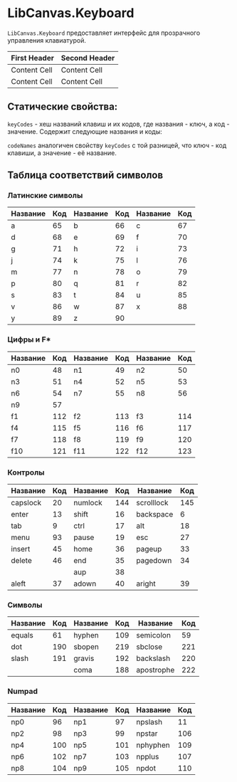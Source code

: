 LibCanvas.Keyboard
==================

`LibCanvas.Keyboard` предоставляет интерфейс для прозрачного управления клавиатурой.


First Header  | Second Header
------------- | -------------
Content Cell  | Content Cell
Content Cell  | Content Cell

## Статические свойства:

`keyCodes` - хеш названий клавиш и их кодов, где названия - ключ, а код - значение. Содержит следующие названия и коды:

`codeNames` аналогичен свойству `keyCodes` с той разницей, что ключ - код клавиши, а значение - её название.


## Таблица соответствий символов

### Латинские символы

Название | Код | Название | Код | Название | Код 
-------- | --- | -------- | --- | -------- | ---
   a     |  65 |     b    |  66 |     c    |  67
   d     |  68 |     e    |  69 |     f    |  70
   g     |  71 |     h    |  72 |     i    |  73
   j     |  74 |     k    |  75 |     l    |  76
   m     |  77 |     n    |  78 |     o    |  79
   p     |  80 |     q    |  81 |     r    |  82
   s     |  83 |     t    |  84 |     u    |  85
   v     |  86 |     w    |  87 |     x    |  88
   y     |  89 |     z    |  90 |          |    


### Цифры и F*

Название | Код | Название | Код | Название | Код 
-------- | --- | -------- | --- | -------- | ---
   n0    |  48 |     n1   |  49 |     n2   |  50
   n3    |  51 |     n4   |  52 |     n5   |  53
   n6    |  54 |     n7   |  55 |     n8   |  56
   n9    |  57 |          |     |          |    
   f1    | 112 |     f2   | 113 |     f3   | 114
   f4    | 115 |     f5   | 116 |     f6   | 117
   f7    | 118 |     f8   | 119 |     f9   | 120
   f10   | 121 |    f11   | 122 |    f12   | 123

### Контролы

Название | Код | Название | Код | Название   | Код 
-------- | --- | -------- | --- | ---------- | ---
capslock |  20 |  numlock | 144 | scrolllock | 145
 enter   |  13 |   shift  |  16 |  backspace |   6
  tab    |   9 |    ctrl  |  17 |    alt     |  18
  menu   |  93 |   pause  |  19 |    esc     |  27
 insert  |  45 |    home  |  36 |   pageup   |  33
 delete  |  46 |    end   |  35 |  pagedown  |  34
         |     |    aup   |  38 |            |  
  aleft  |  37 |   adown  |  40 |   aright   |  39

### Символы

Название | Код | Название | Код | Название   | Код 
-------- | --- | -------- | --- | ---------- | ---
 equals  |  61 |  hyphen  | 109 | semicolon  |  59
   dot   | 190 |  sbopen  | 219 |  sbclose   | 221
  slash  | 191 |  gravis  | 192 | backslash  | 220
         |     |   coma   | 188 | apostrophe | 222

### Numpad

Название | Код | Название | Код | Название   | Код 
-------- | --- | -------- | --- | ---------- | ---
   np0   |  96 |    np1   |  97 | npslash    |  11
   np2   |  98 |    np3   |  99 | npstar     | 106
   np4   | 100 |    np5   | 101 | nphyphen   | 109
   np6   | 102 |    np7   | 103 | npplus     | 107
   np8   | 104 |    np9   | 105 | npdot      | 110